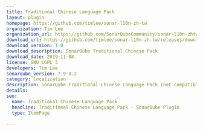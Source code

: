 ```yaml
---
title: Traditional Chinese Language Pack
layout: plugin
homepage: https://github.com/timlee/sonar-l10n-zh-tw
organization: Tim Lee
organization_url: https://github.com/SonarQubeCommunity/sonar-l10n-zhtw
download_url: https://github.com/timlee/sonar-l10n-zh-tw/releases/download/v1.0/sonar-l10n-zhtw-plugin-1.0.jar
download_version: 1.0
download_description: SonarQube Traditional Chinese Pack
download_date: 2019-11-08
license: GNU LGPL 3
developers: Tim Lee
sonarqube_version: 7.9-8.2
category: localization
description: SonarQube Traditional Chinese Language Pack (not compatible with the "Chinese Pack" which uses Simplified Chinese)
details: 
seo: 
  name: Traditional Chinese Language Pack
  headline: Traditional Chinese Language Pack - SonarQube Plugin
  type: ItemPage

---
```

